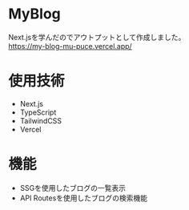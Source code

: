 # MyBlog
Next.jsを学んだのでアウトプットとして作成しました。  
https://my-blog-mu-puce.vercel.app/

# 使用技術
- Next.js
- TypeScript
- TailwindCSS
- Vercel

# 機能
- SSGを使用したブログの一覧表示
- API Routesを使用したブログの検索機能
